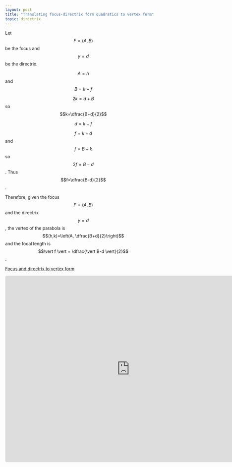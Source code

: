 ```yaml
---
layout: post
title: "Translating focus-directrix form quadratics to vertex form"
topic: directrix
---
```


Let $$F=(A,B)$$ be the focus and $$y=d$$ be the directrix.

$$A=h$$ and $$B=k+f$$

$$2k=d+B$$ so $$k=\dfrac{B+d}{2}$$

$$
d=k-f
$$



$$f=k-d$$ and $$f=B-k$$ so $$2f=B-d$$. Thus $$f=\dfrac{B-d}{2}$$.

Therefore, given the focus $$F=(A,B)$$ and the directrix $$y=d$$, the vertex of the parabola is
$$(h,k)=\left(A, \dfrac{B+d}{2}\right)$$ and the focal length is $$\vert f \vert = \dfrac{\vert B-d \vert}{2}$$.

[Focus and directrix to vertex form](https://www.geogebra.org/calculator/znfcubaz)

<iframe src="https://www.geogebra.org/calculator/znfcubaz?embed" width="800" height="600" allowfullscreen style="border: 1px solid #e4e4e4;border-radius: 4px;" frameborder="0"></iframe>